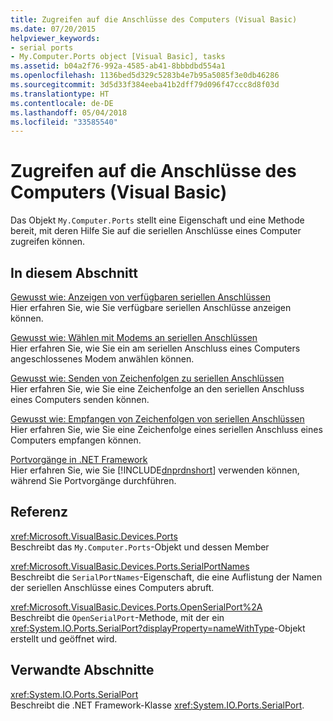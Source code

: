 ```yaml
---
title: Zugreifen auf die Anschlüsse des Computers (Visual Basic)
ms.date: 07/20/2015
helpviewer_keywords:
- serial ports
- My.Computer.Ports object [Visual Basic], tasks
ms.assetid: b04a2f76-992a-4585-ab41-8bbbdbd554a1
ms.openlocfilehash: 1136bed5d329c5283b4e7b95a5085f3e0db46286
ms.sourcegitcommit: 3d5d33f384eeba41b2dff79d096f47ccc8d8f03d
ms.translationtype: HT
ms.contentlocale: de-DE
ms.lasthandoff: 05/04/2018
ms.locfileid: "33585540"
---
```

# <a name="accessing-the-computer39s-ports-visual-basic"></a>Zugreifen auf die Anschlüsse des Computers (Visual Basic)
Das Objekt `My.Computer.Ports` stellt eine Eigenschaft und eine Methode bereit, mit deren Hilfe Sie auf die seriellen Anschlüsse eines Computer zugreifen können.  
  
## <a name="in-this-section"></a>In diesem Abschnitt  
 [Gewusst wie: Anzeigen von verfügbaren seriellen Anschlüssen](../../../../visual-basic/developing-apps/programming/computer-resources/how-to-show-available-serial-ports.md)  
 Hier erfahren Sie, wie Sie verfügbare seriellen Anschlüsse anzeigen können.  
  
 [Gewusst wie: Wählen mit Modems an seriellen Anschlüssen](../../../../visual-basic/developing-apps/programming/computer-resources/how-to-dial-modems-attached-to-serial-ports.md)  
 Hier erfahren Sie, wie Sie ein am seriellen Anschluss eines Computers angeschlossenes Modem anwählen können.  
  
 [Gewusst wie: Senden von Zeichenfolgen zu seriellen Anschlüssen](../../../../visual-basic/developing-apps/programming/computer-resources/how-to-send-strings-to-serial-ports.md)  
 Hier erfahren Sie, wie Sie eine Zeichenfolge an den seriellen Anschluss eines Computers senden können.  
  
 [Gewusst wie: Empfangen von Zeichenfolgen von seriellen Anschlüssen](../../../../visual-basic/developing-apps/programming/computer-resources/how-to-receive-strings-from-serial-ports.md)  
 Hier erfahren Sie, wie Sie eine Zeichenfolge eines seriellen Anschluss eines Computers empfangen können.  
  
 [Portvorgänge in .NET Framework](../../../../visual-basic/developing-apps/programming/computer-resources/port-operations-in-the-net-framework.md)  
 Hier erfahren Sie, wie Sie [!INCLUDE[dnprdnshort](~/includes/dnprdnshort-md.md)] verwenden können, während Sie Portvorgänge durchführen.  
  
## <a name="reference"></a>Referenz  
 <xref:Microsoft.VisualBasic.Devices.Ports>  
 Beschreibt das `My.Computer.Ports`-Objekt und dessen Member  
  
 <xref:Microsoft.VisualBasic.Devices.Ports.SerialPortNames>  
 Beschreibt die `SerialPortNames`-Eigenschaft, die eine Auflistung der Namen der seriellen Anschlüsse eines Computers abruft.  
  
 <xref:Microsoft.VisualBasic.Devices.Ports.OpenSerialPort%2A>  
 Beschreibt die `OpenSerialPort`-Methode, mit der ein <xref:System.IO.Ports.SerialPort?displayProperty=nameWithType>-Objekt erstellt und geöffnet wird.  
  
## <a name="related-sections"></a>Verwandte Abschnitte  
 <xref:System.IO.Ports.SerialPort>  
 Beschreibt die .NET Framework-Klasse <xref:System.IO.Ports.SerialPort>.

